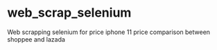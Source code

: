 # web_scrap_selenium
Web scrapping selenium for price iphone 11 price comparison between shoppee and lazada
